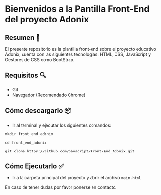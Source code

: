 # Bienvenidos a la Pantilla Front-End del proyecto Adonix

## Resumen 📕
El presente repositorio es la plantilla front-end sobre el proyecto educativo Adonix, cuenta con las siguientes tecnologias: HTML, CSS, JavaScript y Gestores de CSS como BootStrap.

## Requisitos 🔍
- Git
- Navegador (Recomendado Chrome)

## Cómo descargarlo 📦
- Ir al terminal y ejecutar los siguientes comandos:

```
mkdir front_end_adonix
```
```
cd front_end_adonix
```
```
git clone https://github.com/paoscript/Front-End_Adonix.git
```

## Cómo Ejecutarlo ✅

- Ir a la carpeta principal del proyecto y abrir el archivo ```main.html```




En caso de tener dudas por favor ponerse en contacto.

